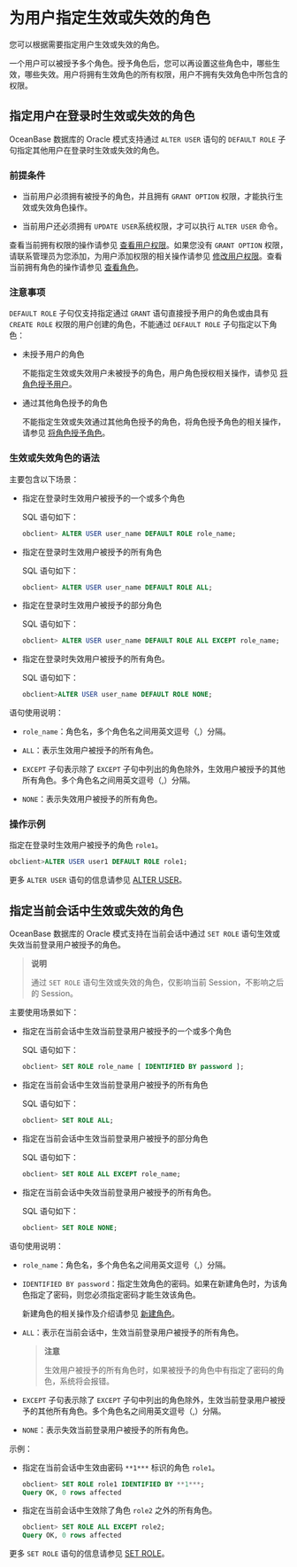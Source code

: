 # 为用户指定生效或失效的角色

您可以根据需要指定用户生效或失效的角色。

一个用户可以被授予多个角色。授予角色后，您可以再设置这些角色中，哪些生效，哪些失效。用户将拥有生效角色的所有权限，用户不拥有失效角色中所包含的权限。

## 指定用户在登录时生效或失效的角色

OceanBase 数据库的 Oracle 模式支持通过 `ALTER USER` 语句的 `DEFAULT ROLE` 子句指定其他用户在登录时生效或失效的角色。

### 前提条件

* 当前用户必须拥有被授予的角色，并且拥有 `GRANT OPTION` 权限，才能执行生效或失效角色操作。

* 当前用户还必须拥有 `UPDATE USER`系统权限，才可以执行 `ALTER USER` 命令。

查看当前拥有权限的操作请参见 [查看用户权限](../4.view-user-permissions.md)。如果您没有 `GRANT OPTION` 权限，请联系管理员为您添加，为用户添加权限的相关操作请参见 [修改用户权限](../5.modify-user-permissions-1.md)。查看当前拥有角色的操作请参见 [查看角色](../9.manage-roles/6.view-roles.md)。

### 注意事项

`DEFAULT ROLE` 子句仅支持指定通过 `GRANT` 语句直接授予用户的角色或由具有 `CREATE ROLE` 权限的用户创建的角色，不能通过 `DEFAULT ROLE` 子句指定以下角色：

* 未授予用户的角色

  不能指定生效或失效用户未被授予的角色，用户角色授权相关操作，请参见 [将角色授予用户](../9.manage-roles/4.grant-a-role-to-a-user.md)。
  
* 通过其他角色授予的角色

  不能指定生效或失效通过其他角色授予的角色，将角色授予角色的相关操作，请参见 [将角色授予角色](../9.manage-roles/3.grant-a-role-to-a-role.md)。
  
### 生效或失效角色的语法

主要包含以下场景：

* 指定在登录时生效用户被授予的一个或多个角色

  SQL 语句如下：

  ```sql
  obclient> ALTER USER user_name DEFAULT ROLE role_name;
  ```

* 指定在登录时生效用户被授予的所有角色

  SQL 语句如下：

  ```sql
  obclient> ALTER USER user_name DEFAULT ROLE ALL;
  ```

* 指定在登录时生效用户被授予的部分角色

  SQL 语句如下：

  ```sql
  obclient> ALTER USER user_name DEFAULT ROLE ALL EXCEPT role_name;
  ```

* 指定在登录时失效用户被授予的所有角色。

  SQL 语句如下：

  ```sql
  obclient>ALTER USER user_name DEFAULT ROLE NONE;
  ```

语句使用说明：

* `role_name`：角色名，多个角色名之间用英文逗号（,）分隔。

* `ALL`：表示生效用户被授予的所有角色。

* `EXCEPT` 子句表示除了 `EXCEPT` 子句中列出的角色除外，生效用户被授予的其他所有角色。多个角色名之间用英文逗号（,）分隔。

* `NONE`：表示失效用户被授予的所有角色。

### 操作示例

指定在登录时生效用户被授予的角色 `role1`。

```sql
obclient>ALTER USER user1 DEFAULT ROLE role1;
```

更多 `ALTER USER` 语句的信息请参见 [ALTER USER](../../../../../../4.development-guide-refactoring-1/5.sql-syntax/3.common-tenant-oracle-mode/9.sql-statement-1/1.DDL-1/12.alter-user-1.md)。

## 指定当前会话中生效或失效的角色

OceanBase 数据库的 Oracle 模式支持在当前会话中通过 `SET ROLE` 语句生效或失效当前登录用户被授予的角色。

>**说明**
>
>通过 `SET ROLE` 语句生效或失效的角色，仅影响当前 Session，不影响之后的 Session。

主要使用场景如下：

* 指定在当前会话中生效当前登录用户被授予的一个或多个角色

  SQL 语句如下：

  ```sql
  obclient> SET ROLE role_name [ IDENTIFIED BY password ];
  ```

* 指定在当前会话中生效当前登录用户被授予的所有角色

  SQL 语句如下：

  ```sql
  obclient> SET ROLE ALL;
  ```

* 指定在当前会话中生效当前登录用户被授予的部分角色

  SQL 语句如下：

  ```sql
  obclient> SET ROLE ALL EXCEPT role_name;
  ```

* 指定在当前会话中失效当前登录用户被授予的所有角色。

  SQL 语句如下：

  ```sql
  obclient> SET ROLE NONE;
  ```

语句使用说明：

* `role_name`：角色名，多个角色名之间用英文逗号（,）分隔。

* `IDENTIFIED BY password`：指定生效角色的密码。如果在新建角色时，为该角色指定了密码，则您必须指定密码才能生效该角色。

  新建角色的相关操作及介绍请参见 [新建角色](../9.manage-roles/2.create-role-1.md)。
  
* `ALL`：表示在当前会话中，生效当前登录用户被授予的所有角色。

  >**注意**
  >
  >生效用户被授予的所有角色时，如果被授予的角色中有指定了密码的角色，系统将会报错。
  
* `EXCEPT` 子句表示除了 `EXCEPT` 子句中列出的角色除外，生效当前登录用户被授予的其他所有角色。多个角色名之间用英文逗号（,）分隔。

* `NONE`：表示失效当前登录用户被授予的所有角色。

示例：

* 指定在当前会话中生效由密码 `**1***` 标识的角色 `role1`。

  ```sql
  obclient> SET ROLE role1 IDENTIFIED BY **1***;
  Query OK, 0 rows affected
  ```

* 指定在当前会话中生效除了角色 `role2` 之外的所有角色。

  ```sql
  obclient> SET ROLE ALL EXCEPT role2;
  Query OK, 0 rows affected
  ```

更多 `SET ROLE` 语句的信息请参见 [SET ROLE](../../../../../../4.development-guide-refactoring-1/5.sql-syntax/3.common-tenant-oracle-mode/9.sql-statement-1/3.DCL/14.set-role.md)。
